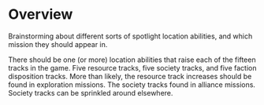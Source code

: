 # Overview

Brainstorming about different sorts of spotlight location abilities, and which mission they should appear in.

There should be one (or more) location abilities that raise each of the fifteen tracks in the game. Five resource tracks, five society tracks, and five faction disposition tracks. More than likely, the resource track increases should be found in exploration missions. The society tracks found in alliance missions. Society tracks can be sprinkled around elsewhere.